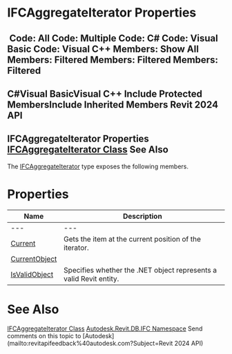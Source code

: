# IFCAggregateIterator Properties

﻿
 Code: All Code: Multiple Code: C# Code: Visual Basic Code: Visual C++  Members: Show All Members: Filtered Members: Filtered Members: Filtered   
---  
C#Visual BasicVisual C++
Include Protected MembersInclude Inherited Members
Revit 2024 API  
---  
IFCAggregateIterator Properties  
[IFCAggregateIterator Class](3a89e724-75b2-8dac-41e3-2bc1654a7888.md "IFCAggregateIterator Class") See Also  
---  
The [IFCAggregateIterator](3a89e724-75b2-8dac-41e3-2bc1654a7888.md "IFCAggregateIterator Class") type exposes the following members.
# Properties
| Name | Description |
| --- | --- |
| --- | --- | --- |
| [Current](38327d62-252c-b67b-98e0-25e623cecc03.md "Current Property") | Gets the item at the current position of the iterator. |
| [CurrentObject](772e625f-b67b-114a-f81e-36351f3ed97d.md "CurrentObject Property") |
| [IsValidObject](730367ef-fac0-231b-f95e-138a58ed848f.md "IsValidObject Property") | Specifies whether the .NET object represents a valid Revit entity. |

# See Also
[IFCAggregateIterator Class](3a89e724-75b2-8dac-41e3-2bc1654a7888.md "IFCAggregateIterator Class")
[Autodesk.Revit.DB.IFC Namespace](b823fafb-1ba1-896b-4097-142c2817ce74.md "Autodesk.Revit.DB.IFC Namespace")
Send comments on this topic to [Autodesk](mailto:revitapifeedback%40autodesk.com?Subject=Revit 2024 API)